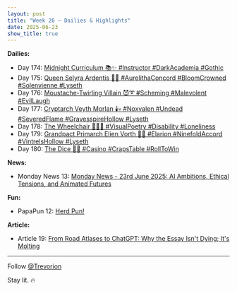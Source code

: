 ```yaml
---
layout: post
title: "Week 26 – Dailies & Highlights"
date: 2025-06-23
show_title: true
---
```


**Dailies:**  
- Day 174: [Midnight Curriculum 📚✨ #Instructor #DarkAcademia #Gothic](https://x.com/Trevorion/status/1937250426891509992)
- Day 175: [Queen Selyra Ardentis 👑🪷 #AurelithaConcord #BloomCrowned #Solenvienne #Lyseth](https://x.com/Trevorion/status/1937509320507425012)
- Day 176: [Moustache-Twirling Villain 😈➰ #Scheming #Malevolent #EvilLaugh](https://x.com/Trevorion/status/1937799830593753547)
- Day 177: [Cryptarch Veyth Morlan 🕯️💀 #Noxvalen #Undead #SeveredFlame #GravesspireHollow #Lyseth](https://x.com/Trevorion/status/1938303569225990527)
- Day 178: [The Wheelchair 🧑‍🦽🫥 #VisualPoetry #Disability #Loneliness](https://x.com/Trevorion/status/1938642485116367028)
- Day 179: [Grandpact Primarch Elien Vorth 🤝📜 #Elarion #NinefoldAccord #VintrelsHollow #Lyseth](https://x.com/Trevorion/status/1938987063384174913)
- Day 180: [The Dice 🎲🎯 #Casino #CrapsTable #RollToWin](https://x.com/Trevorion/status/1939384209732255869)

**News:**  
- Monday News 13: [Monday News - 23rd June 2025: AI Ambitions, Ethical Tensions, and Animated Futures](https://x.com/Trevorion/status/1937141718341525889)

**Fun:**  
- PapaPun 12: [Herd Pun!](https://x.com/Trevorion/status/1938995702559908170)

**Article:**  
- Article 19: [From Road Atlases to ChatGPT: Why the Essay Isn't Dying; It's Molting](https://x.com/Trevorion/status/1937765724790849560)

---
Follow [@Trevorion](https://x.com/Trevorion)

Stay lit. 🔥
